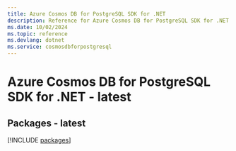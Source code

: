 ```yaml
---
title: Azure Cosmos DB for PostgreSQL SDK for .NET
description: Reference for Azure Cosmos DB for PostgreSQL SDK for .NET
ms.date: 10/02/2024
ms.topic: reference
ms.devlang: dotnet
ms.service: cosmosdbforpostgresql
---
```

# Azure Cosmos DB for PostgreSQL SDK for .NET - latest
## Packages - latest
[!INCLUDE [packages](cosmos-db-for-postgresql-index.md)]